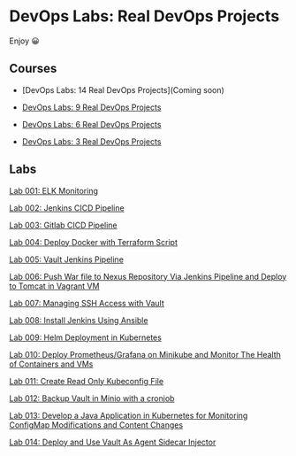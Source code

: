 # DevOps Labs: Real DevOps Projects

Enjoy 😀

## Courses

- [DevOps Labs: 14 Real DevOps Projects](Coming soon)

- [DevOps Labs: 9 Real DevOps Projects](https://www.udemy.com/course/devops-labs-9-real-devops-projects/)

- [DevOps Labs: 6 Real DevOps Projects](https://www.udemy.com/course/devops-labs-6-real-devops-projects/)

- [DevOps Labs: 3 Real DevOps Projects](https://www.udemy.com/course/devops-labs-9-real-devops-projects-free-version/)

## Labs

<!--
```text
Lab 001: ELK Monitoring

Lab 002: Jenkins CICD Pipeline

Lab 003: Gitlab CICD Pipeline

Lab 004: Deploy Docker with Terraform Script

Lab 005: Vault Jenkins Pipeline

Lab 006: Push War file to Nexus Repository Via Jenkins Pipeline and Deploy to Tomcat in Vagrant VM

Lab 007: Managing SSH Access with Vault

Lab 008: Install Jenkins Using Ansible

Lab 009: Helm Deployment in Kubernetes

Lab 010: Deploy Prometheus/Grafana on Minikube and Monitor The Health of Containers and VMs

Lab 011: Create Read Only Kubeconfig File

Lab 012: Backup Vault in Minio with a cronjob

Lab 013: Develop a Java Application in Kubernetes for Monitoring ConfigMap Modifications and Content Changes

Lab 014: Deploy and Use Vault As Agent Sidecar Injector
```
-->

[Lab 001: ELK Monitoring](001-ELKMonitoring/README.md)

[Lab 002: Jenkins CICD Pipeline](002-JenkinsCICD/README.md)

[Lab 003: Gitlab CICD Pipeline](003-GitlabCICD/README.md)

[Lab 004: Deploy Docker with Terraform Script](004-TerraformDockerDeployment/README.md)

[Lab 005: Vault Jenkins Pipeline](005-VaultJenkinsCICD/README.md)

[Lab 006: Push War file to Nexus Repository Via Jenkins Pipeline and Deploy to Tomcat in Vagrant VM](006-NexusJenkinsVagrantCICD/README.md)

[Lab 007: Managing SSH Access with Vault](007-VaultFreeIPAVagrantIAM)

[Lab 008: Install Jenkins Using Ansible](008-AnsibleVagrantJenkinsDeployment)

[Lab 009: Helm Deployment in Kubernetes](009-MinikubeHelmDeployment)

[Lab 010: Deploy Prometheus/Grafana on Minikube and Monitor The Health of Containers and VMs](010-MinikubeGrafanaPrometheusMultipassMonitoring/README.md)

[Lab 011: Create Read Only Kubeconfig File](011-KindKubeconfigReadOnlyConfiguration/README.md)

[Lab 012: Backup Vault in Minio with a cronjob](012-CronjobVaultBackupHelmMinikube/README.md)

[Lab 013: Develop a Java Application in Kubernetes for Monitoring ConfigMap Modifications and Content Changes](013-JavaMonitoryConfigmapMinikube/README.md)

[Lab 014: Deploy and Use Vault As Agent Sidecar Injector](014-VaultInjectorMinikube/README.md)

<!--
## More labs (WIP)

```dos
...
```
-->
